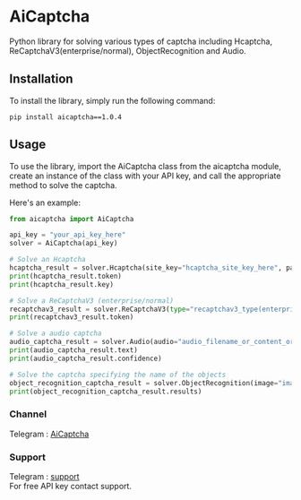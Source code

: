 # AiCaptcha
Python library for solving various types of captcha including Hcaptcha, ReCaptchaV3(enterprise/normal), ObjectRecognition and Audio.

## Installation
To install the library, simply run the following command:
``` 
pip install aicaptcha==1.0.4
```
## Usage
To use the library, import the AiCaptcha class from the aicaptcha module, create an instance of the class with your API key, and call the appropriate method to solve the captcha.

Here's an example:
``` python
from aicaptcha import AiCaptcha

api_key = "your_api_key_here"
solver = AiCaptcha(api_key)

# Solve an Hcaptcha
hcaptcha_result = solver.Hcaptcha(site_key="hcaptcha_site_key_here", page_url="hcaptcha_page_url_here", user_agent="your_user_agent_here")
print(hcaptcha_result.token)
print(hcaptcha_result.key)

# Solve a ReCaptchaV3 (enterprise/normal)
recaptchav3_result = solver.ReCaptchaV3(type="recaptchav3_type(enterprise/normal)", site_key="recaptchav3_site_key_here", page_url="recaptchav3_page_url_here", action="recaptchav3_action_here")
print(recaptchav3_result.token)

# Solve a audio captcha
audio_captcha_result = solver.Audio(audio="audio_filename_or_content_or_url", numbers_sensitivity=False)
print(audio_captcha_result.text)
print(audio_captcha_result.confidence)

# Solve the captcha specifying the name of the objects
object_recognition_captcha_result = solver.ObjectRecognition(image="image_filename_or_content_or_url", max_results=5)
print(object_recognition_captcha_result.results)
```

### Channel
Telegram : [AiCaptcha](https://t.me/aicaptcha)

### Support
Telegram : [support](https://t.me/AiCaptchaSupport)\
For free API key contact support.
